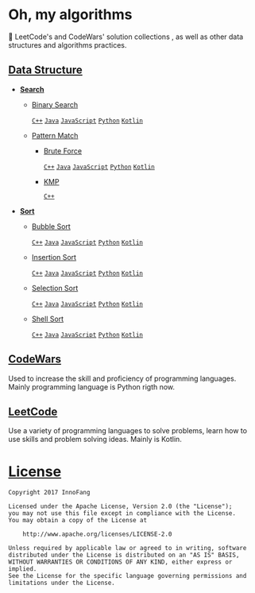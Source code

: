 # Oh, my algorithms
 
🎈 LeetCode's and CodeWars' solution collections , as well as other data structures and algorithms practices.

## [Data Structure](https://github.com/InnoFang/oh-my-algorithms/tree/master/Data%20Structures)

+ **[Search](https://github.com/InnoFang/oh-my-algorithms/tree/master/Data%20Structures/Search)**

  - [Binary Search](https://github.com/InnoFang/oh-my-algorithms/tree/master/Data%20Structures/Search/Binary%20Search)

    [`C++`](https://github.com/InnoFang/oh-my-algorithms/blob/master/Data%20Structures/Search/Binary%20Search/main.cpp) [`Java`](https://github.com/InnoFang/oh-my-algorithms/blob/master/Data%20Structures/Search/Binary%20Search/Main.java) [`JavaScript`](https://github.com/InnoFang/oh-my-algorithms/blob/master/Data%20Structures/Search/Binary%20Search/main.js) [`Python`](https://github.com/InnoFang/oh-my-algorithms/blob/master/Data%20Structures/Search/Binary%20Search/main.py) [`Kotlin`](https://github.com/InnoFang/oh-my-algorithms/blob/master/Data%20Structures/Search/Binary%20Search/main.kt)

  - [Pattern Match](https://github.com/InnoFang/oh-my-algorithms/tree/master/Data%20Structures/Search/Pattern%20Match)

    * [Brute Force](https://github.com/InnoFang/oh-my-algorithms/tree/master/Data%20Structures/Search/Pattern%20Match/Brute%20Force)

      [`C++`](https://github.com/InnoFang/oh-my-algorithms/blob/master/Data%20Structures/Search/Pattern%20Match/Brute%20Force/main.cpp) [`Java`](https://github.com/InnoFang/oh-my-algorithms/blob/master/Data%20Structures/Search/Pattern%20Match/Brute%20Force/Main.java) [`JavaScript`](https://github.com/InnoFang/oh-my-algorithms/blob/master/Data%20Structures/Search/Pattern%20Match/Brute%20Force/main.js) [`Python`](https://github.com/InnoFang/oh-my-algorithms/blob/master/Data%20Structures/Search/Pattern%20Match/Brute%20Force/main.py) [`Kotlin`](https://github.com/InnoFang/oh-my-algorithms/blob/master/Data%20Structures/Search/Pattern%20Match/Brute%20Force/main.kt) 
      
    * [KMP](https://github.com/InnoFang/oh-my-algorithms/tree/master/Data%20Structures/Search/Pattern%20Match/KMP)
      
      [`C++`](https://github.com/InnoFang/oh-my-algorithms/blob/master/Data%20Structures/Search/Pattern%20Match/KMP/main.cpp)

+ **[Sort](https://github.com/InnoFang/oh-my-algorithms/tree/master/Data%20Structures/Sort)**

  - [Bubble Sort](https://github.com/InnoFang/oh-my-algorithms/tree/master/Data%20Structures/Sort/Bubble%20Sort)

    [`C++`](https://github.com/InnoFang/oh-my-algorithms/blob/master/Data%20Structures/Sort/Bubble%20Sort/main.cpp) [`Java`](https://github.com/InnoFang/oh-my-algorithms/blob/master/Data%20Structures/Sort/Bubble%20Sort/Main.java) [`JavaScript`](https://github.com/InnoFang/oh-my-algorithms/blob/master/Data%20Structures/Sort/Bubble%20Sort/main.js) [`Python`](https://github.com/InnoFang/oh-my-algorithms/blob/master/Data%20Structures/Sort/Bubble%20Sort/main.py) [`Kotlin`](https://github.com/InnoFang/oh-my-algorithms/blob/master/Data%20Structures/Sort/Bubble%20Sort/main.kt) 

  - [Insertion Sort](https://github.com/InnoFang/oh-my-algorithms/tree/master/Data%20Structures/Sort/Insertion%20Sort)

    [`C++`](https://github.com/InnoFang/oh-my-algorithms/blob/master/Data%20Structures/Sort/Insertion%20Sort/main.cpp) [`Java`](https://github.com/InnoFang/oh-my-algorithms/blob/master/Data%20Structures/Sort/Insertion%20Sort/Main.java) [`JavaScript`](https://github.com/InnoFang/oh-my-algorithms/blob/master/Data%20Structures/Sort/Insertion%20Sort/main.js) [`Python`](https://github.com/InnoFang/oh-my-algorithms/blob/master/Data%20Structures/Sort/Insertion%20Sort/main.py) [`Kotlin`](https://github.com/InnoFang/oh-my-algorithms/blob/master/Data%20Structures/Sort/Insertion%20Sort/main.kt)

  - [Selection Sort](https://github.com/InnoFang/oh-my-algorithms/tree/master/Data%20Structures/Sort/Selection%20Sort)

    [`C++`](https://github.com/InnoFang/oh-my-algorithms/blob/master/Data%20Structures/Sort/Selection%20Sort/main.cpp) [`Java`](https://github.com/InnoFang/oh-my-algorithms/blob/master/Data%20Structures/Sort/Selection%20Sort/Main.java) [`JavaScript`](https://github.com/InnoFang/oh-my-algorithms/blob/master/Data%20Structures/Sort/Selection%20Sort/main.js) [`Python`](https://github.com/InnoFang/oh-my-algorithms/blob/master/Data%20Structures/Sort/Selection%20Sort/main.py) [`Kotlin`](https://github.com/InnoFang/oh-my-algorithms/blob/master/Data%20Structures/Sort/Selection%20Sort/main.kt)

  - [Shell Sort](https://github.com/InnoFang/oh-my-algorithms/tree/master/Data%20Structures/Sort/Shell%20Sort)
 
    [`C++`](https://github.com/InnoFang/oh-my-algorithms/blob/master/Data%20Structures/Sort/Shell%20Sort/main.cpp) [`Java`](https://github.com/InnoFang/oh-my-algorithms/blob/master/Data%20Structures/Sort/Shell%20Sort/Main.java) [`JavaScript`](https://github.com/InnoFang/oh-my-algorithms/blob/master/Data%20Structures/Sort/Shell%20Sort/main.js) [`Python`](https://github.com/InnoFang/oh-my-algorithms/blob/master/Data%20Structures/Sort/Shell%20Sort/main.py) [`Kotlin`](https://github.com/InnoFang/oh-my-algorithms/blob/master/Data%20Structures/Sort/Shell%20Sort/main.kt)



## [CodeWars](https://github.com/InnoFang/oh-my-algorithms/tree/master/CodeWars)

Used to increase the skill and proficiency of programming languages. Mainly  programming language is Python rigth now.

## [LeetCode](https://github.com/InnoFang/oh-my-algorithms/tree/master/LeetCode)

Use a variety of programming languages to solve problems, learn how to use skills and problem solving ideas. Mainly is Kotlin.


# [License](https://github.com/InnoFang/Algorithms/blob/master/LICENSE)


    Copyright 2017 InnoFang
  
    Licensed under the Apache License, Version 2.0 (the "License");
    you may not use this file except in compliance with the License.
    You may obtain a copy of the License at
 
        http://www.apache.org/licenses/LICENSE-2.0
 
    Unless required by applicable law or agreed to in writing, software
    distributed under the License is distributed on an "AS IS" BASIS,
    WITHOUT WARRANTIES OR CONDITIONS OF ANY KIND, either express or implied.
    See the License for the specific language governing permissions and
    limitations under the License.